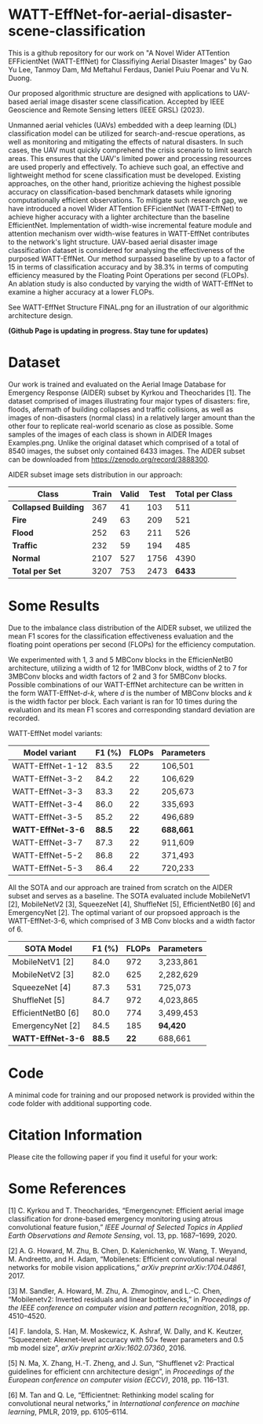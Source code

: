 # WATT-EffNet-for-aerial-disaster-scene-classification
This is a github repository for our work on "A Novel Wider ATTention EFFicientNet (WATT-EffNet) for Classifiying Aerial Disaster Images" by Gao Yu Lee, Tanmoy Dam, Md Meftahul Ferdaus, Daniel Puiu Poenar and Vu N. Duong.

Our proposed algorithmic structure are designed with applications to UAV-based aerial image disaster scene classification.
Accepted by IEEE Geoscience and Remote Sensing letters (IEEE GRSL) (2023).

Unmanned aerial vehicles (UAVs) embedded with a deep learning (DL) classification model can be utilized for search-and-rescue operations, as well as monitoring and mitigating the effects of natural disasters. In such cases, the UAV must quickly comprehend the crisis scenario to limit search areas. This ensures that the UAV's limited power and processing resources are used properly and effectively. To achieve such goal, an effective and lightweight method for scene classification must be developed. Existing approaches, on the other hand, prioritize achieving the highest possible accuracy on classification-based benchmark datasets while ignoring computationally efficient observations. To mitigate such research gap, we have introduced a novel Wider ATTention EFFicientNet (WATT-EffNet) to achieve higher accuracy with a lighter architecture than the baseline EfficientNet. Implementation of width-wise incremental feature module and attention mechanism over width-wise features in WATT-EffNet contributes to the network's light structure. UAV-based aerial disaster image classification dataset is considered for analysing the effectiveness of the purposed WATT-EffNet. Our method surpassed baseline by up to a factor of 15 in terms of classification accuracy and by 38.3% in terms of computing efficiency measured by the Floating Point Operations per second (FLOPs). An ablation study is also conducted by varying the width of WATT-EffNet to examine a higher accuracy at a lower FLOPs. 

See WATT-EffNet Structure FINAL.png for an illustration of our algorithmic architecture design.

**(Github Page is updating in progress. Stay tune for updates)**

# Dataset

Our work is trained and evaluated on the Aerial Image Database for Emergency Response (AIDER) subset by Kyrkou and Theocharides [1]. The dataset comprised of images illustrating four major types of disasters: fire, floods, afermath of building collapses and traffic collisions, as well as images of non-disasters (normal class) in a relatively larger amount than the other four to replicate real-world scenario as close as possible. Some samples of the images of each class is shown in AIDER Images Examples.png. Unlike the original dataset which comprised of a total of 8540 images, the subset only contained 6433 images. The AIDER subset can be downloaded from https://zenodo.org/record/3888300.

AIDER subset image sets distribution in our approach:

| Class | Train | Valid | Test | Total per Class |
| ------ | ------| ------| ------| ------|
|**Collapsed Building**| 367 | 41 | 103 | 511 |
|**Fire**| 249 | 63 | 209 | 521 |
|**Flood**| 252 | 63 | 211 | 526 |
|**Traffic**| 232 | 59 | 194 | 485 |
|**Normal**| 2107 | 527 | 1756 | 4390 |
|**Total per Set**| 3207 | 753 | 2473 | **6433** |


# Some Results

Due to the imbalance class distribution of the AIDER subset, we utilized the mean F1 scores for the classification effectiveness evaluation and the floating point operations per second (FLOPs) for the efficiency computation.

We experimented with 1, 3 and 5 MBConv blocks in the EfficienNetB0 architecture, utilizing a width of 12 for 1MBConv block, widths of 2 to 7 for 3MBConv blocks and width factors of 2 and 3 for 5MBConv blocks. Possible combinations of our WATT-EffNet architecture can be written in the form WATT-EffNet-*d*-*k*, where *d* is the number of MBConv blocks and *k* is the width factor per block. Each variant is ran for 10 times during the evaluation and its mean F1 scores and corresponding standard deviation are recorded.

WATT-EffNet model variants:

| Model variant | F1 (%) | FLOPs | Parameters |
| ------ | ------| ------| ------|
| WATT-EffNet-1-12| 83.5 | 22 | 106,501 |
| WATT-EffNet-3-2| 84.2 | 22 | 106,629 |
| WATT-EffNet-3-3| 83.3 | 22 | 205,673 |
| WATT-EffNet-3-4| 86.0 | 22 | 335,693 |
| WATT-EffNet-3-5| 85.2 | 22 | 496,689 |
| **WATT-EffNet-3-6**| **88.5** | **22** | **688,661** |
| WATT-EffNet-3-7 | 87.3 | 22 | 911,609 |
| WATT-EffNet-5-2 | 86.8 | 22 | 371,493 |
| WATT-EffNet-5-3 | 86.4 | 22 | 720,233 |

All the SOTA and our approach are trained from scratch on the AIDER subset and serves as a baseline. The SOTA evaluated include MobileNetV1 [2], MobileNetV2 [3], SqueezeNet [4], ShuffleNet [5], EfficientNetB0 [6] and EmergencyNet [2]. The optimal variant of our propsoed approach is the WATT-EffNet-3-6, which comprised of 3 MB Conv blocks and a width factor of 6. 

| SOTA Model | F1 (%) | FLOPs | Parameters |
| ------ | ------| ------| ------|
| MobileNetV1 [2]| 84.0 | 972 | 3,233,861 |
| MobileNetV2 [3]| 82.0 | 625 | 2,282,629 |
| SqueezeNet [4]| 87.3 | 531 | 725,073 |
| ShuffleNet [5]| 84.7 | 972 | 4,023,865 |
| EfficientNetB0 [6]| 80.0 | 774 | 3,499,453 |
| EmergencyNet [2]| 84.5 | 185 | **94,420** |
| **WATT-EffNet-3-6** | **88.5** | **22** | 688,661 |

# Code
A minimal code for training and our proposed network is provided within the code folder with additional supporting code.

# Citation Information

Please cite the following paper if you find it useful for your work:

# Some References

[1] C. Kyrkou and T. Theocharides, “Emergencynet: Efficient aerial image
classification for drone-based emergency monitoring using atrous convolutional feature fusion,” *IEEE Journal of Selected Topics in Applied
Earth Observations and Remote Sensing*, vol. 13, pp. 1687–1699, 2020.

[2] A. G. Howard, M. Zhu, B. Chen, D. Kalenichenko, W. Wang, T. Weyand, M. Andreetto, and H. Adam, “Mobilenets: Efficient convolutional neural networks for mobile vision applications,” *arXiv preprint arXiv:1704.04861*, 2017.

[3] M. Sandler, A. Howard, M. Zhu, A. Zhmoginov, and L.-C. Chen, “Mobilenetv2: Inverted residuals and linear bottlenecks,” in *Proceedings
of the IEEE conference on computer vision and pattern recognition*, 2018, pp. 4510–4520.

[4] F. Iandola, S. Han, M. Moskewicz, K. Ashraf, W. Dally, and K. Keutzer, “Squeezenet: Alexnet-level accuracy with 50× fewer parameters and 
0.5 mb model size”, *arXiv preprint arXiv:1602.07360*, 2016.

[5] N. Ma, X. Zhang, H.-T. Zheng, and J. Sun, “Shufflenet v2: Practical guidelines for efficient cnn architecture design”, in *Proceedings of the
European conference on computer vision (ECCV)*, 2018, pp. 116–131.

[6] M. Tan and Q. Le, “Efficientnet: Rethinking model scaling for convolutional neural networks,” in *International conference on machine
learning*, PMLR, 2019, pp. 6105–6114.



